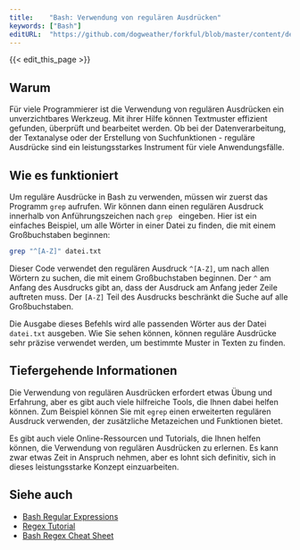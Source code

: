 ```yaml
---
title:    "Bash: Verwendung von regulären Ausdrücken"
keywords: ["Bash"]
editURL:  "https://github.com/dogweather/forkful/blob/master/content/de/bash/using-regular-expressions.md"
---
```


{{< edit_this_page >}}

## Warum

Für viele Programmierer ist die Verwendung von regulären Ausdrücken ein unverzichtbares Werkzeug. Mit ihrer Hilfe können Textmuster effizient gefunden, überprüft und bearbeitet werden. Ob bei der Datenverarbeitung, der Textanalyse oder der Erstellung von Suchfunktionen - reguläre Ausdrücke sind ein leistungsstarkes Instrument für viele Anwendungsfälle.

## Wie es funktioniert

Um reguläre Ausdrücke in Bash zu verwenden, müssen wir zuerst das Programm `grep` aufrufen. Wir können dann einen regulären Ausdruck innerhalb von Anführungszeichen nach `grep ` eingeben. Hier ist ein einfaches Beispiel, um alle Wörter in einer Datei zu finden, die mit einem Großbuchstaben beginnen:

```Bash
grep "^[A-Z]" datei.txt
```

Dieser Code verwendet den regulären Ausdruck `^[A-Z]`, um nach allen Wörtern zu suchen, die mit einem Großbuchstaben beginnen. Der `^` am Anfang des Ausdrucks gibt an, dass der Ausdruck am Anfang jeder Zeile auftreten muss. Der `[A-Z]` Teil des Ausdrucks beschränkt die Suche auf alle Großbuchstaben.

Die Ausgabe dieses Befehls wird alle passenden Wörter aus der Datei `datei.txt` ausgeben. Wie Sie sehen können, können reguläre Ausdrücke sehr präzise verwendet werden, um bestimmte Muster in Texten zu finden.

## Tiefergehende Informationen

Die Verwendung von regulären Ausdrücken erfordert etwas Übung und Erfahrung, aber es gibt auch viele hilfreiche Tools, die Ihnen dabei helfen können. Zum Beispiel können Sie mit `egrep` einen erweiterten regulären Ausdruck verwenden, der zusätzliche Metazeichen und Funktionen bietet.

Es gibt auch viele Online-Ressourcen und Tutorials, die Ihnen helfen können, die Verwendung von regulären Ausdrücken zu erlernen. Es kann zwar etwas Zeit in Anspruch nehmen, aber es lohnt sich definitiv, sich in dieses leistungsstarke Konzept einzuarbeiten.

## Siehe auch

- [Bash Regular Expressions](https://www.gnu.org/software/grep/manual/grep.html#Regular-Expressions)
- [Regex Tutorial](https://www.regular-expressions.info/tutorial.html)
- [Bash Regex Cheat Sheet](https://gist.github.com/davica/ba3d6051f06e4f780c5f32482b708399)